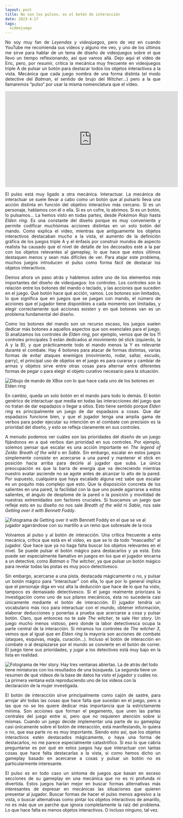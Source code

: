 ```yaml
---
layout: post
title: No son los pulsos, es el botón de interacción
date: 2023-4-17
tags:
  videojuego
---
```

<p style='text-align: justify;'>No soy muy fan de <i>Leyendas y videojuegos</i>, pero de vez en cuando YouTube me recomienda sus vídeos y alguno me veo, y uno de los últimos me sirve para hablar de un tema de diseño de videojuegos sobre el que llevo un tiempo reflexionando, así que vamos allá. Dejo aquí el vídeo de Eric, pero, por resumir, critica la mecánica muy frecuente en videojuegos triple A de pulsar un botón para destacar todos los objetos interactivos a la vista. Mecánica que cada juego nombra de una forma distinta (el modo detective del <i>Batman</i>, el sentido de brujo del <i>Witcher</i>…) pero a la que llamaremos “pulso” por usar la misma nomenclatura que el vídeo.</p>

<iframe width="560" height="310" src="https://www.youtube.com/embed/8eWoEnWtIfU" title="Hay DEMASIADOS pulsos en los VIDEOJUEGOS" frameborder="0" allow="accelerometer; autoplay; clipboard-write; encrypted-media; gyroscope; picture-in-picture; web-share" allowfullscreen></iframe>

<p style='text-align: justify;'>El pulso está muy ligado a otra mecánica. Interactuar. La mecánica de interactuar se suele llevar a cabo como un botón que al pulsarlo lleva una acción distinta en función del objetivo interactivo más cercano. Si es un personaje, hablamos con él o ella. Si es un cofre, lo abrimos. Si es un botón, lo pulsamos… La hemos visto en todas partes, desde <i>Pokémon Rojo</i> hasta <i>Elden ring</i>. Es una constante del diseño porque es muy conveniente y permite codificar muchísimas acciones distintas en un solo botón del mando. Como explica el vídeo, mientras que antiguamente los objetos interactivos destacaban mucho a la vista, el aumento de la definición gráfica de los juegos triple A y el énfasis por construir mundos de aspecto realista ha causado que el nivel de detalle de los decorados esté a la par con los objetos relevantes al gameplay, lo que hace que estos últimos destaquen menos y sean más difíciles de ver. Para atajar este problema, muchos juegos introducen el pulso como forma fácil de destacar los objetos interactivos.</p>

<p style='text-align: justify;'>Demos ahora un paso atrás y hablemos sobre uno de los elementos más importantes del diseño de videojuegos: los controles. Los controles son la relación entre los botones del mando o teclado, y las acciones que suceden en el juego. Qué botón hace qué acción, vamos. Los botones son limitados, lo que significa que en juegos que se juegan con mando, el número de acciones que el jugador tiene disponibles a cada momento son limitadas, y elegir correctamente qué acciones existen y en qué botones van es un problema fundamental del diseño.</p>

<p style='text-align: justify;'>Como los botones del mando son un recurso escaso, los juegos suelen dedicar más botones a aquellos aspectos que son esenciales para el juego. Si analizamos los controles de <i>Elden ring</i>, por ejemplo, vemos que de los 11 controles principales 3 están dedicados al movimiento (el stick izquierdo, la A y la B), y que prácticamente todo el mando menos la Y es relevante durante el combate. Hay 4 botones para atacar de formas distintas, varias formas de evitar ataques enemigos (movimiento, rodar, saltar, escudo, parry), el principal uso de objetos en el juego es para curarse y cambiar de armas y objetos sirve entre otras cosas para alternar entre diferentes formas de pegar o para elegir el objeto curativo necesario para la situación.</p>

![Dibujo de mando de XBox con lo que hace cada uno de los botones en Elden ring](https://raw.githubusercontent.com/asielorz/blog/master/images/controles-elden-ring.png)

<p style='text-align: justify;'>En cambio, queda un solo botón en el mando para todo lo demás. El botón genérico de interactuar que media en todas las interacciones del juego que no tratan de dar espadazos o llegar a sitios. Esto tiene sentido porque <i>Elden ring</i> es principalmente un juego de dar espadazos a cosas. Que dar espadazos funcione bien, y que el jugador tenga una amplia gama de verbos para poder ejecutar su intención en el combate con precisión es la prioridad del diseño, y esto se refleja claramente en sus controles.</p>

<p style='text-align: justify;'>A menudo podemos ver cuáles son las prioridades del diseño de un juego fijándonos en a qué verbos dan prioridad en sus controles. Por ejemplo, solemos pensar que escalar es una acción importante en <i>The legend of Zelda: Breath of the wild</i> o en <i>Sable</i>. Sin embargo, escalar en estos juegos simplemente consiste en acercarse a una pared y mantener el stick en posición hacia arriba para decirle al jugador que suba. La única preocupación es que la barra de energía que va decreciendo mientras nuestro avatar asciende no se agote antes de alcanzar lo alto de la pared. Por supuesto, cualquiera que haya escalado alguna vez sabe que escalar es un poquito más complejo que esto. Que la disposición concreta de los salientes en una pared, la facilidad con la que uno puede agarrarse a estos salientes, el ángulo de desplome de la pared o la posición y movilidad de nuestras extremidades son factores cruciales. Si buscamos un juego que refleje esto en su diseño no nos sale <i>Breath of the wild</i> ni <i>Sable</i>, nos sale <i>Getting over it with Bennett Foddy</i>.</p>

![Fotograma de Getting over it with Bennett Foddy en el que se ve al jugador agarrándose con su martillo a un remo que sobresale de la roca](https://raw.githubusercontent.com/asielorz/blog/master/images/getting-over-it.png)

<p style='text-align: justify;'>Volvamos al pulso y al botón de interacción. Una crítica frecuente a esta mecánica, crítica que está en el vídeo, es que se lo da todo “mascadito” al jugador. Que hace que ya no haga falta buscar los objetos relevantes en el nivel. Se puede pulsar el botón mágico para destacarlos y ya está. Esto puede ser especialmente llamativo en juegos en los que el jugador encarna a un detective, como <i>Batman</i> o <i>The witcher</i>, ya que pulsar un botón mágico para revelar todas las pistas es muy poco detectivesco.</p>

<p style='text-align: justify;'>Sin embargo, acercarse a una pista, destacada mágicamente o no, y pulsar un botón mágico para “interactuar” con ella, lo que por lo general implica que el personaje diga en voz alta la deducción que hace de lo que ha visto, tampoco es demasiado detectivesco. Si el juego realmente priorizara la investigación como uno de sus pilares mecánicos, ésta no sucedería casi únicamente mediante el botón de interacción. El jugador tendría un vocabulario más rico para interactuar con el mundo, obtener información, elaborar deducciones y ponerlas a prueba que acercarse a cosa y pulsar botón. Claro, que entonces no te sale <i>The witcher</i>, te sale <i>Her story</i>. Un juego mucho menos vistoso, pero donde la labor detectivesca ocupa la parte central de la interacción. Si miramos los controles de <i>The witcher 3</i>, vemos que al igual que en <i>Elden ring</i> la mayoría son acciones de combate (ataques, esquivas, magia, curación…). Incluso el botón de interacción en combate o al desplazarse por el mundo se convierte en el botón de correr. El juego tiene sus prioridades, y jugar a los detectives está muy bajo en la lista en realidad.</p>

![Fotograma de Her story. Hay tres ventanas abiertas. La de atrás del todo tiene miniaturas con los resultados de una búsqueda. La segunda tiene un resumen de qué vídeos de la base de datos ha visto el jugador y cuáles no. La primera ventana está reproduciendo uno de los vídeos con la declaración de la mujer investigada.](https://raw.githubusercontent.com/asielorz/blog/master/images/her-story.png)

<p style='text-align: justify;'>El botón de interacción sirve principalmente como cajón de sastre, para arrojar ahí todas las cosas que hace falta que sucedan en el juego, pero a las que no se les quiere dedicar más importancia que la estrictamente mínima. Son acciones que forman el pegamento, que unen las partes centrales del juego entre sí, pero que no requieren atención sobre sí mismas. Cuando un juego decide implementar una parte de su gameplay casi únicamente sobre el botón de interacción, está manifestando, lo quiera o no, que esa parte no es muy importante. Siendo esto así, que los objetos interactivos estén destacados mágicamente, o haya una forma de destacarlos, no me parece especialmente catastrófico. Si eso lo que cabría preguntarse es por qué en estos juegos hay que interactuar con tantas cosas que hace falta destacarlas a la vista, si como hemos dicho un gameplay basado en acercarse a cosas y pulsar un botón no es particularmente interesante.</p>

<p style='text-align: justify;'>El pulso es en todo caso un síntoma de juegos que basan en exceso secciones de su gameplay en una mecánica que no es ni profunda ni divertida. Estos juegos harían mejor en buscar formas alternativas más interesantes de expresar en mecánicas las situaciones que quieren presentar al jugador. Buscar formas de hacer el pulso menos agresivo a la vista, o buscar alternativas como pintar los objetos interactivos de amarillo, no es más que un parche que ignora completamente la raíz del problema. Lo que hace falta es menos objetos interactivos. O incluso ninguno, tal vez.</p>
